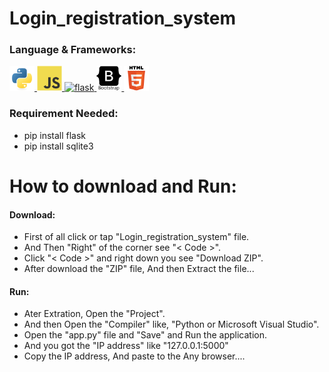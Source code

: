# Login_registration_system

<h3>Language & Frameworks: </h3>


<a href="https://www.python.org" target="_blank" rel="noreferrer"> <img src="https://raw.githubusercontent.com/devicons/devicon/master/icons/python/python-original.svg" alt="python" width="40" height="40"/> </a><a href="https://developer.mozilla.org/en-US/docs/Web/JavaScript" target="_blank" rel="noreferrer"> <img src="https://raw.githubusercontent.com/devicons/devicon/master/icons/javascript/javascript-original.svg" alt="javascript" width="40" height="40"/> </a>
<a href="https://flask.palletsprojects.com/" target="_blank" rel="noreferrer"> <img src="https://www.vectorlogo.zone/logos/pocoo_flask/pocoo_flask-icon.svg" alt="flask" width="40" height="40"/> </a><a href="https://getbootstrap.com" target="_blank" rel="noreferrer"> <img src="https://raw.githubusercontent.com/devicons/devicon/master/icons/bootstrap/bootstrap-plain-wordmark.svg" alt="bootstrap" width="40" height="40"/> </a><a href="https://www.w3.org/html/" target="_blank" rel="noreferrer"> <img src="https://raw.githubusercontent.com/devicons/devicon/master/icons/html5/html5-original-wordmark.svg" alt="html5" width="40" height="40"/> </a>


<h3>Requirement Needed: </h3>

- pip install flask
- pip install sqlite3

# How to download and Run:

<h4>Download: </h4>

- First of all click or tap "Login_registration_system" file.
- And Then "Right" of the corner see "< Code >".
- Click "< Code >" and right down you see "Download ZIP".
- After download the "ZIP" file, And then Extract the file...

<h4>Run: </h4>

- Ater Extration, Open the "Project".
- And then Open the "Compiler" like, "Python or Microsoft Visual Studio".
- Open the "app.py" file and "Save" and Run the application.
- And you got the "IP address" like "127.0.0.1:5000"
- Copy the IP address, And paste to the Any browser....


